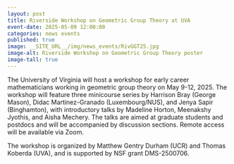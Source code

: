 ```yaml
---
layout: post
title: Riverside Workshop on Geometric Group Theory at UVA
event-date: 2025-05-09 12:00:00
categories: news events
published: true
image: __SITE_URL__/img/news_events/RivGGT25.jpg
image-alt: Riverside Workshop on Geometric Group Theory poster
image-tall: true
---
```


The University of Virginia will host a workshop for early career mathematicians working in geometric group theory on May 9-12, 2025. The workshop will feature three minicourse series by Harrison Bray (George Mason), Didac Martinez-Granado (Luxembourg/NUS), and Jenya Sapir (Binghamton), with introductory talks by Madeline Horton, Meenakshy Jyothis, and Aisha Mechery. The talks are aimed at graduate students and postdocs and will be accompanied by discussion sections. Remote access will be available via Zoom.

The workshop is organized by Matthew Gentry Durham (UCR) and Thomas Koberda (UVA), and is supported by NSF grant DMS-2500706.
